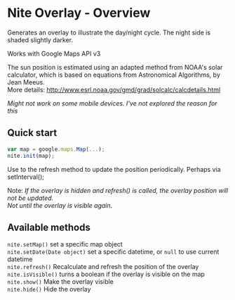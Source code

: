 # Nite Overlay - Overview

Generates an overlay to illustrate the day/night cycle. The night side is shaded slightly darker.

Works with Google Maps API v3

The sun position is estimated using an adapted method from NOAA's solar calculator, which is based on equations from Astronomical Algorithms, by Jean Meeus.  
More details: http://www.esrl.noaa.gov/gmd/grad/solcalc/calcdetails.html

*Might not work on some mobile devices. I've not explored the reason for this*

## Quick start

```javascript
var map = google.maps.Map(...);
nite.init(map);
```
Use to the refresh method to update the position periodically. Perhaps via setInterval();

Note: *If the overlay is hidden and refresh() is called, the overlay position will not be updated.  
Not until the overlay is visible again.*

## Available methods

`nite.setMap()` set a specific map object  
`nite.setDate(Date object)` set a specific datetime, or `null` to use current datetime  
`nite.refresh()` Recalculate and refresh the position of the overlay  
`nite.isVisible()` turns a boolean if the overlay is visible on the map  
`nite.show()` Make the overlay visible  
`nite.hide()` Hide the overlay

